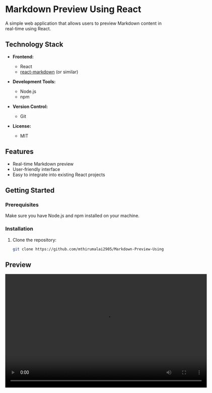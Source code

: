 # Markdown Preview Using React

A simple web application that allows users to preview Markdown content in real-time using React.

## Technology Stack

- **Frontend:**
  - React
  - [react-markdown](https://www.npmjs.com/package/react-markdown) (or similar)

- **Development Tools:**
  - Node.js
  - npm

- **Version Control:**
  - Git

- **License:**
  - MIT


## Features

- Real-time Markdown preview
- User-friendly interface
- Easy to integrate into existing React projects

## Getting Started

### Prerequisites

Make sure you have Node.js and npm installed on your machine.

### Installation

1. Clone the repository:

   ```bash
   git clone https://github.com/mthirumalai2905/Markdown-Preview-Using-React.git


## Preview
<video width="640" height="360" controls>
  <source src="path/to/your/video.mp4" type="video/mp4">
  Your browser does not support the video tag.
</video>

